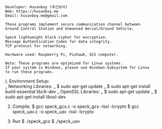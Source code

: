 
    Developer: Husanboy (후산보이)
    Web: https://husanboy.me
    Email: husanboy.me@gmail.com

    These programs implement secure communication channel between
    Ground Control Station and Unmanned Aerial/Ground Vehicle.
    
    Speck lightweight block cipher for encryption.
    Message Authentication Codes for data integrity.
    TCP protocol for networking.

    Hardware used: Raspberry Pi, Pixhawk, GCS computer.

    Note: These programs are optimized for Linux systems.
    If your system is Windows, please use Windows-Subsystem for Linux
    to run these programs.


). Environment Setup: <br>
   _ Networking Libraries: 
	 _ $ sudo apt-get update
	 _ $ sudo apt-get install build-essential libc6-dev
   _ OpenSSL Libraries:
	 _ $ sudo apt-get update
	 _ $ sudo apt-get install libssl-dev

2) Compile:
	$ gcc speck_gcs.c -o speck_gcs -lssl -lcrypto
	$ gcc speck_uav.c -o speck_uav -lssl -lcrypto

3) Run
	$ ./speck_gcs
	$ ./speck_uav
